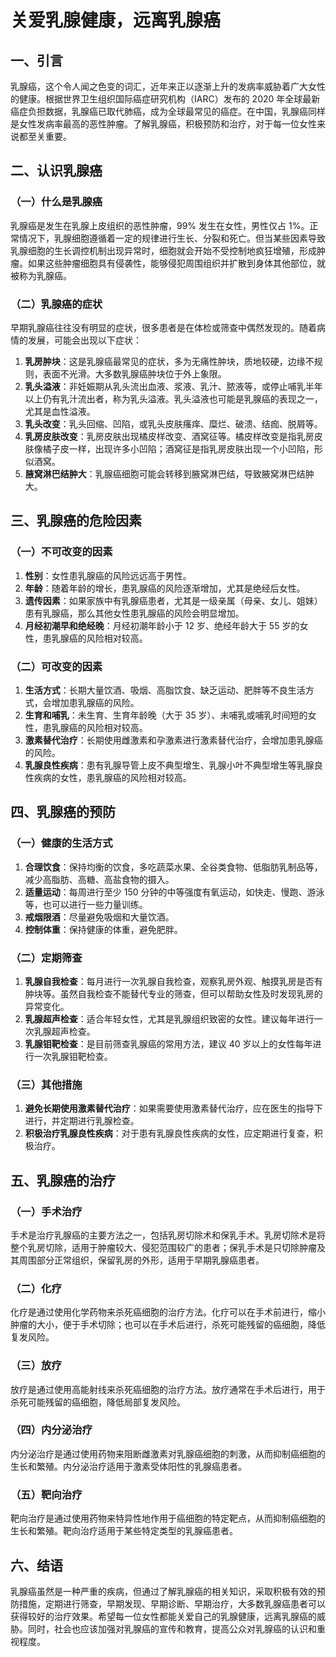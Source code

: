 # 关爱乳腺健康，远离乳腺癌

## 一、引言
乳腺癌，这个令人闻之色变的词汇，近年来正以逐渐上升的发病率威胁着广大女性的健康。根据世界卫生组织国际癌症研究机构（IARC）发布的 2020 年全球最新癌症负担数据，乳腺癌已取代肺癌，成为全球最常见的癌症。在中国，乳腺癌同样是女性发病率最高的恶性肿瘤。了解乳腺癌，积极预防和治疗，对于每一位女性来说都至关重要。

## 二、认识乳腺癌
### （一）什么是乳腺癌
乳腺癌是发生在乳腺上皮组织的恶性肿瘤，99% 发生在女性，男性仅占 1%。正常情况下，乳腺细胞遵循着一定的规律进行生长、分裂和死亡。但当某些因素导致乳腺细胞的生长调控机制出现异常时，细胞就会开始不受控制地疯狂增殖，形成肿瘤。如果这些肿瘤细胞具有侵袭性，能够侵犯周围组织并扩散到身体其他部位，就被称为乳腺癌。

### （二）乳腺癌的症状
早期乳腺癌往往没有明显的症状，很多患者是在体检或筛查中偶然发现的。随着病情的发展，可能会出现以下症状：
1. **乳房肿块**：这是乳腺癌最常见的症状，多为无痛性肿块，质地较硬，边缘不规则，表面不光滑。大多数乳腺癌肿块位于外上象限。
2. **乳头溢液**：非妊娠期从乳头流出血液、浆液、乳汁、脓液等，或停止哺乳半年以上仍有乳汁流出者，称为乳头溢液。乳头溢液也可能是乳腺癌的表现之一，尤其是血性溢液。
3. **乳头改变**：乳头回缩、凹陷，或乳头皮肤瘙痒、糜烂、破溃、结痂、脱屑等。
4. **乳房皮肤改变**：乳房皮肤出现橘皮样改变、酒窝征等。橘皮样改变是指乳房皮肤像橘子皮一样，出现许多小凹陷；酒窝征是指乳房皮肤出现一个小凹陷，形似酒窝。
5. **腋窝淋巴结肿大**：乳腺癌细胞可能会转移到腋窝淋巴结，导致腋窝淋巴结肿大。

## 三、乳腺癌的危险因素
### （一）不可改变的因素
1. **性别**：女性患乳腺癌的风险远远高于男性。
2. **年龄**：随着年龄的增长，患乳腺癌的风险逐渐增加，尤其是绝经后女性。
3. **遗传因素**：如果家族中有乳腺癌患者，尤其是一级亲属（母亲、女儿、姐妹）患有乳腺癌，那么其他女性患乳腺癌的风险会明显增加。
4. **月经初潮早和绝经晚**：月经初潮年龄小于 12 岁、绝经年龄大于 55 岁的女性，患乳腺癌的风险相对较高。

### （二）可改变的因素
1. **生活方式**：长期大量饮酒、吸烟、高脂饮食、缺乏运动、肥胖等不良生活方式，会增加患乳腺癌的风险。
2. **生育和哺乳**：未生育、生育年龄晚（大于 35 岁）、未哺乳或哺乳时间短的女性，患乳腺癌的风险相对较高。
3. **激素替代治疗**：长期使用雌激素和孕激素进行激素替代治疗，会增加患乳腺癌的风险。
4. **乳腺良性疾病**：患有乳腺导管上皮不典型增生、乳腺小叶不典型增生等乳腺良性疾病的女性，患乳腺癌的风险相对较高。

## 四、乳腺癌的预防
### （一）健康的生活方式
1. **合理饮食**：保持均衡的饮食，多吃蔬菜水果、全谷类食物、低脂肪乳制品等，减少高脂肪、高糖、高盐食物的摄入。
2. **适量运动**：每周进行至少 150 分钟的中等强度有氧运动，如快走、慢跑、游泳等，也可以进行一些力量训练。
3. **戒烟限酒**：尽量避免吸烟和大量饮酒。
4. **控制体重**：保持健康的体重，避免肥胖。

### （二）定期筛查
1. **乳腺自我检查**：每月进行一次乳腺自我检查，观察乳房外观、触摸乳房是否有肿块等。虽然自我检查不能替代专业的筛查，但可以帮助女性及时发现乳房的异常变化。
2. **乳腺超声检查**：适合年轻女性，尤其是乳腺组织致密的女性。建议每年进行一次乳腺超声检查。
3. **乳腺钼靶检查**：是目前筛查乳腺癌的常用方法，建议 40 岁以上的女性每年进行一次乳腺钼靶检查。

### （三）其他措施
1. **避免长期使用激素替代治疗**：如果需要使用激素替代治疗，应在医生的指导下进行，并定期进行乳腺检查。
2. **积极治疗乳腺良性疾病**：对于患有乳腺良性疾病的女性，应定期进行复查，积极治疗。

## 五、乳腺癌的治疗
### （一）手术治疗
手术是治疗乳腺癌的主要方法之一，包括乳房切除术和保乳手术。乳房切除术是将整个乳房切除，适用于肿瘤较大、侵犯范围较广的患者；保乳手术是只切除肿瘤及其周围部分正常组织，保留乳房的外形，适用于早期乳腺癌患者。

### （二）化疗
化疗是通过使用化学药物来杀死癌细胞的治疗方法。化疗可以在手术前进行，缩小肿瘤的大小，便于手术切除；也可以在手术后进行，杀死可能残留的癌细胞，降低复发风险。

### （三）放疗
放疗是通过使用高能射线来杀死癌细胞的治疗方法。放疗通常在手术后进行，用于杀死可能残留的癌细胞，降低局部复发风险。

### （四）内分泌治疗
内分泌治疗是通过使用药物来阻断雌激素对乳腺癌细胞的刺激，从而抑制癌细胞的生长和繁殖。内分泌治疗适用于激素受体阳性的乳腺癌患者。

### （五）靶向治疗
靶向治疗是通过使用药物来特异性地作用于癌细胞的特定靶点，从而抑制癌细胞的生长和繁殖。靶向治疗适用于某些特定类型的乳腺癌患者。

## 六、结语
乳腺癌虽然是一种严重的疾病，但通过了解乳腺癌的相关知识，采取积极有效的预防措施，定期进行筛查，早期发现、早期诊断、早期治疗，大多数乳腺癌患者可以获得较好的治疗效果。希望每一位女性都能关爱自己的乳腺健康，远离乳腺癌的威胁。同时，社会也应该加强对乳腺癌的宣传和教育，提高公众对乳腺癌的认识和重视程度。 